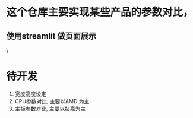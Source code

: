 # 这个仓库主要实现某些产品的参数对比， 
  ## 使用streamlit 做页面展示
\




# 待开发
  1. 宽度高度设定
  2. CPU参数对比, 主要以AMD 为主
  3. 主板参数对比, 主要以技嘉为主